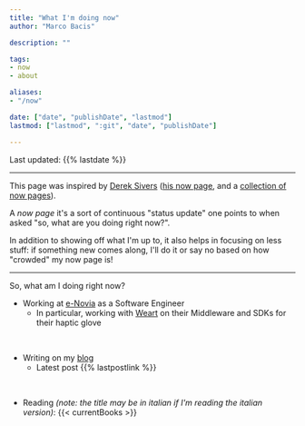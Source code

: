 ```yaml
---
title: "What I'm doing now"
author: "Marco Bacis"

description: ""

tags:
- now
- about

aliases:
- "/now"

date: ["date", "publishDate", "lastmod"]
lastmod: ["lastmod", ":git", "date", "publishDate"]

---
```


Last updated: {{% lastdate %}}

---

This page was inspired by [Derek Sivers](https://sive.rs/nowff) ([his now page](https://sive.rs/now), and a [collection of now pages](https://nownownow.com/about)).

A *now page* it's a sort of continuous "status update" one points to when asked "so, what are you doing right now?".

In addition to showing off what I'm up to, it also helps in focusing on less stuff: if something new comes along, I'll do it or say no based on how "crowded" my now page is!

---

So, what am I doing right now?

* Working at [e-Novia](https://e-novia.it) as a Software Engineer
    * In particular, working with [Weart](https://weart.it) on their Middleware and SDKs for their haptic glove

<br/>

* Writing on my [blog](/blog)
    * Latest post {{% lastpostlink %}}

<br/>

* Reading *(note: the title may be in italian if I'm reading the italian version)*:
    {{< currentBooks >}}

